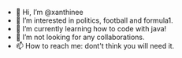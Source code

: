 - 👋 Hi, I’m @xanthinee
- 👀 I’m interested in politics, football and formula1.
- 🌱 I’m currently learning how to code with java!
- 💞️ I’m not looking for any collaborations.
- 📫 How to reach me: dont't think you will need it.

<!---
xanthinee/xanthinee is a ✨ special ✨ repository because its `README.md` (this file) appears on your GitHub profile.
You can click the Preview link to take a look at your changes.
--->
